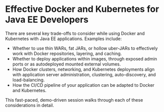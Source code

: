 # Effective Docker and Kubernetes for Java EE Developers

There are several key trade-offs to consider while using Docker and Kubernetes with Java EE applications. Examples include:

* Whether to use thin WARs, fat JARs, or hollow uber-JARs to effectively work with Docker repositories, layering, and caching.
* Whether to deploy applications within images, through exposed admin ports or as autodeployed mounted external volumes.
* How Docker clusters, networking, and Kubernetes deployments align with application server administration, clustering, auto-discovery, and load-balancing.
* How the CI/CD pipeline of your application can be adapted to Docker and Kubernetes.

This fast-paced, demo-driven session walks through each of these considerations in detail.
